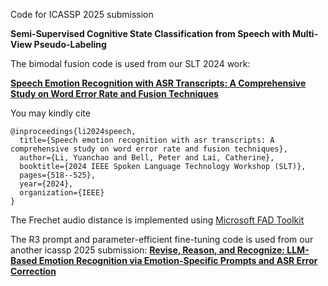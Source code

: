 Code for ICASSP 2025 submission

**Semi-Supervised Cognitive State Classification from Speech with Multi-View Pseudo-Labeling**

The bimodal fusion code is used from our SLT 2024 work:

[**Speech Emotion Recognition with ASR Transcripts: A Comprehensive Study on Word Error Rate and Fusion Techniques**](https://github.com/yc-li20/SER-on-WER-and-Fusion)

You may kindly cite

```
@inproceedings{li2024speech,
  title={Speech emotion recognition with asr transcripts: A comprehensive study on word error rate and fusion techniques},
  author={Li, Yuanchao and Bell, Peter and Lai, Catherine},
  booktitle={2024 IEEE Spoken Language Technology Workshop (SLT)},
  pages={518--525},
  year={2024},
  organization={IEEE}
}
```

The Frechet audio distance is implemented using [Microsoft FAD Toolkit](https://github.com/microsoft/fadtk)

The R3 prompt and parameter-efficient fine-tuning code is used from our another icassp 2025 submission:
[**Revise, Reason, and Recognize: LLM-Based Emotion Recognition via Emotion-Specific Prompts and ASR Error Correction**](https://github.com/yc-li20/Emotion-Prompt)
